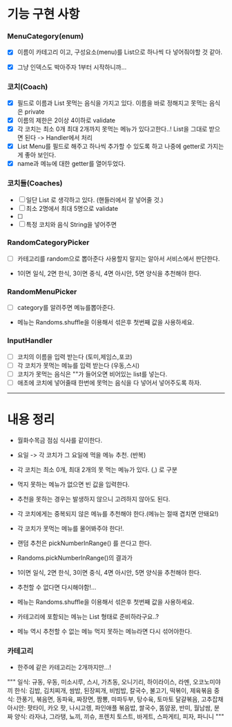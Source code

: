 # 기능 구현 사항 

### MenuCategory(enum)
-[x] 이름이 카테고리 이고, 구성요소(menu)를 List<String>으로 하나씩 다 넣어줘야할 것 같아.
-[x] 그냥 인덱스도 박아주자 1부터 시작하니까... 


### 코치(Coach)
-[x] 필드로 이름과 List<String> 못먹는 음식을 가지고 있다. 이름을 바로 정해지고 못먹는 음식은 private
-[x] 이름의 제한은 2이상 4이하로 validate
-[x] 각 코치는 최소 0개 최대 2개까지 못먹는 메뉴가 있다고한다..! List<String>을 그대로 받으면 된다 -> Handler에서 처리
-[x] List<String> Menu를 필드로 해주고 하나씩 추가할 수 있도록 하고 나중에 getter로 가지는게 좋아 보인다.
-[x] name과 메뉴에 대한 getter를 열어두었다. 

### 코치들(Coaches)
-[ ] 일단 List<Coach> 로 생각하고 있다. (핸들러에서 잘 넣어줄 것.)
-[ ] 최소 2명에서 최대 5명으로 validate
-[ ] 
-[ ] 특정 코치와 음식 String을 넣어주면  

### RandomCategoryPicker
-[ ] 카테고리를 random으로 뽑아준다 사용할지 말지는 알아서 서비스에서 판단한다.
- 1이면 일식, 2면 한식, 3이면 중식, 4면 아시안, 5면 양식을 추천해야 한다.

### RandomMenuPicker 
-[ ] category를 알려주면 메뉴를뽑아준다.
- 메뉴는 Randoms.shuffle을 이용해서 섞은후 첫번째 값을 사용하세요.

### InputHandler
-[ ] 코치의 이름을 입력 받는다 (토미,제임스,포코)
-[ ] 각 코치가 못먹는 메뉴를 입력 받는다 (우동,스시)
-[ ] 코치가 못먹는 음식은 ""가 들어오면 비어있는 list를 넣는다.
-[ ] 애초에 코치에 넣어줄때 한번에 못먹는 음식을 다 넣어서 넣어주도록 하자.

---
# 내용 정리
- 월화수목금 점심 식사를 같이한다.
- 요일 -> 각 코치가 그 요일에 먹을 메뉴 추천. (반복)

- 각 코치는 최소 0개, 최대 2개의 못 먹는 메뉴가 있다. (,) 로 구분
- 먹지 못하는 메뉴가 없으면 빈 값을 입력한다.
- 추천을 못하는 경우는 발생하지 않으니 고려하지 않아도 된다.
- 각 코치에게는 중복되지 않은 메뉴를 추천해야 한다.(메뉴는 절때 겹치면 안돼요!)
- 각 코치가 못먹는 메뉴를 물어봐주야 한다!.
- 랜덤 추천은 pickNumberInRange() 를 쓴다고 한다.
- Randoms.pickNumberInRange()의 결과가 
- 1이면 일식, 2면 한식, 3이면 중식, 4면 아시안, 5면 양식을 추천해야 한다.
- 추천할 수 없다면 다시해야함!... 


- 메뉴는 Randoms.shuffle을 이용해서 섞은후 첫번째 값을 사용하세요.
- 카테고리에 포함되는 메뉴는 List<String> 형태로 준비하라구요..?
- 메뉴 역시 추천할 수 없는 메뉴 먹지 못하는 메뉴라면 다시 섞어야한다.

### 카테고리 
- 한주에 같은 카테고리는 2개까지만...!

"""
일식: 규동, 우동, 미소시루, 스시, 가츠동, 오니기리, 하이라이스, 라멘, 오코노미야끼
한식: 김밥, 김치찌개, 쌈밥, 된장찌개, 비빔밥, 칼국수, 불고기, 떡볶이, 제육볶음
중식: 깐풍기, 볶음면, 동파육, 짜장면, 짬뽕, 마파두부, 탕수육, 토마토 달걀볶음, 고추잡채
아시안: 팟타이, 카오 팟, 나시고렝, 파인애플 볶음밥, 쌀국수, 똠얌꿍, 반미, 월남쌈, 분짜
양식: 라자냐, 그라탱, 뇨끼, 끼슈, 프렌치 토스트, 바게트, 스파게티, 피자, 파니니
"""

